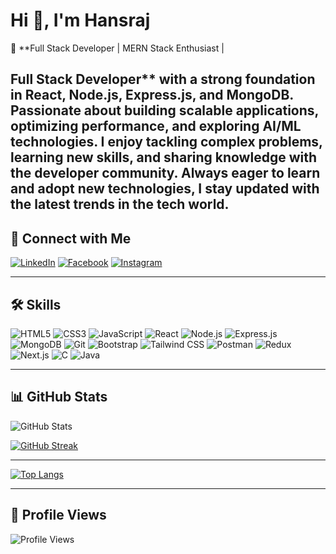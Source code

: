 # Hi 👋, I'm Hansraj  

🚀 **Full Stack Developer | MERN Stack Enthusiast |  

Full Stack Developer** with a strong foundation in **React, Node.js, Express.js, and MongoDB**. Passionate about **building scalable applications**, optimizing performance, and **exploring AI/ML technologies**. I enjoy tackling complex problems, learning new skills, and sharing knowledge with the developer community.
Always eager to learn and adopt new technologies, I stay updated with the latest trends in the tech world.
---

## 📩 Connect with Me  

[![LinkedIn](https://img.shields.io/badge/-LinkedIn-0077B5?style=for-the-badge&logo=linkedin&logoColor=white)](https://www.linkedin.com/in/hansraj/)
[![Facebook](https://img.shields.io/badge/-Facebook-1877F2?style=for-the-badge&logo=facebook&logoColor=white)](https://www.facebook.com/)
[![Instagram](https://img.shields.io/badge/-Instagram-E4405F?style=for-the-badge&logo=instagram&logoColor=white)](https://www.instagram.com/)

---

## 🛠 Skills  

![HTML5](https://img.shields.io/badge/-HTML5-E34F26?style=for-the-badge&logo=html5&logoColor=white)
![CSS3](https://img.shields.io/badge/-CSS3-1572B6?style=for-the-badge&logo=css3)
![JavaScript](https://img.shields.io/badge/-JavaScript-F7DF1E?style=for-the-badge&logo=javascript&logoColor=black)
![React](https://img.shields.io/badge/-React-61DAFB?style=for-the-badge&logo=react&logoColor=black)
![Node.js](https://img.shields.io/badge/-Node.js-339933?style=for-the-badge&logo=node.js&logoColor=white)
![Express.js](https://img.shields.io/badge/-Express.js-000000?style=for-the-badge&logo=express&logoColor=white)
![MongoDB](https://img.shields.io/badge/-MongoDB-47A248?style=for-the-badge&logo=mongodb&logoColor=white)
![Git](https://img.shields.io/badge/-Git-F05032?style=for-the-badge&logo=git&logoColor=white)
![Bootstrap](https://img.shields.io/badge/-Bootstrap-7952B3?style=for-the-badge&logo=bootstrap&logoColor=white)
![Tailwind CSS](https://img.shields.io/badge/-Tailwind_CSS-38B2AC?style=for-the-badge&logo=tailwind-css&logoColor=white)
![Postman](https://img.shields.io/badge/-Postman-FF6C37?style=for-the-badge&logo=postman&logoColor=white)
![Redux](https://img.shields.io/badge/-Redux-764ABC?style=for-the-badge&logo=redux&logoColor=white)
![Next.js](https://img.shields.io/badge/-Next.js-000000?style=for-the-badge&logo=next.js&logoColor=white)
![C](https://img.shields.io/badge/-C-A8B9CC?style=for-the-badge&logo=c&logoColor=white)
![Java](https://img.shields.io/badge/-Java-007396?style=for-the-badge&logo=java&logoColor=white)


---

## 📊 GitHub Stats  

![GitHub Stats](https://github-readme-stats.vercel.app/api?username=Hansraj-Github&show_icons=true&theme=tokyonight)

[![GitHub Streak](https://github-readme-streak-stats.herokuapp.com/?user=Hansraj-Github&theme=tokyonight)](https://github.com/Hansraj-Github)

---

[![Top Langs](https://github-readme-stats.vercel.app/api/top-langs/?username=Hansraj-Github&layout=compact&theme=tokyonight)](https://github.com/Hansraj-Github)

---

## 👀 Profile Views  

![Profile Views](https://komarev.com/ghpvc/?username=Hansraj-Github&color=blue&style=flat-square)

